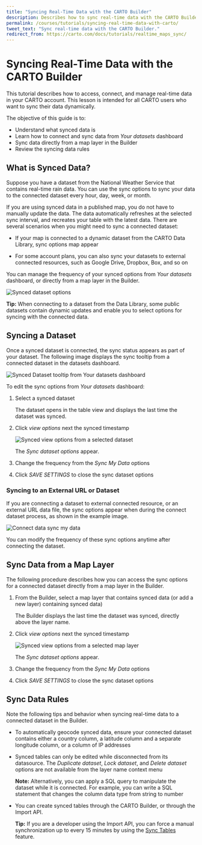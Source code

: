 ```yaml
---
title: "Syncing Real-Time Data with the CARTO Builder"
description: Describes how to sync real-time data with the CARTO Builder.
permalink: /courses/tutorials/syncing-real-time-data-with-carto/
tweet_text: "Sync real-time data with the CARTO Builder."
redirect_from: https://carto.com/docs/tutorials/realtime_maps_sync/
---
```


# Syncing Real-Time Data with the CARTO Builder

This tutorial describes how to access, connect, and manage real-time data in your CARTO account. This lesson is intended for all CARTO users who want to sync their data dynamically.

The objective of this guide is to:

- Understand what synced data is
- Learn how to connect and sync data from _Your datasets_ dashboard
- Sync data directly from a map layer in the Builder
- Review the syncing data rules

## What is Synced Data?

Suppose you have a dataset from the National Weather Service that contains real-time rain data. You can use the sync options to sync your data to the connected dataset every hour, day, week, or month. 

If you are using synced data in a published map, you do not have to manually update the data. The data automatically refreshes at the selected sync interval, and recreates your table with the latest data. There are several scenarios when you might need to sync a connected dataset:

- If your map is connected to a dynamic dataset from the CARTO Data Library, sync options map appear

- For some account plans, you can also sync your datasets to external connected resources, such as Google Drive, Dropbox, Box, and so on

You can manage the frequency of your synced options from _Your datasets_ dashboard, or directly from a map layer in the Builder.

<span class="wrap-border"><img src="/academy/img/tutorials/realtime_maps_sync/sync_dataset_options.jpg" alt="Synced dataset options" /></span>

**Tip:** When connecting to a dataset from the Data Library, some public datasets contain dynamic updates and enable you to select options for syncing with the connected data.

## Syncing a Dataset

Once a synced dataset is connected, the sync status appears as part of your dataset. The following image displays the sync tooltip from a connected dataset in the datasets dashboard.

<span class="wrap-border"><img src="/academy/img/tutorials/realtime_maps_sync/synced_dataset_tooltip.jpg" alt="Synced Dataset tooltip from Your datasets dashboard" /></span>

To edit the sync options from _Your datasets_ dashboard:

1. Select a synced dataset

    The dataset opens in the table view and displays the last time the dataset was synced.

2. Click _view options_ next the synced timestamp

    <span class="wrap-border"><img src="/academy/img/tutorials/realtime_maps_sync/view_options_dataset.jpg" alt="Synced view options from a selected dataset" /></span>

    The _Sync dataset options_  appear.

3. Change the frequency from the _Sync My Data_ options

4. Click _SAVE SETTINGS_ to close the sync dataset options

### Syncing to an External URL or Dataset

If you are connecting a dataset to external connected resource, or an external URL data file, the sync options appear when during the connect dataset process, as shown in the example image.

<span class="wrap-border"><img src="/academy/img/tutorials/realtime_maps_sync/external_sync_my_data.jpg" alt="Connect data sync my data" /></span>

You can modify the frequency of these sync options anytime after connecting the dataset.

## Sync Data from a Map Layer

The following procedure describes how you can access the sync options for a connected dataset directly from a map layer in the Builder.

1. From the Builder, select a map layer that contains synced data (or add a new layer) containing synced data)

    The Builder displays the last time the dataset was synced, directly above the layer name.

2. Click _view options_ next the synced timestamp

    <span class="wrap-border"><img src="/academy/img/tutorials/realtime_maps_sync/sync_from_builder.jpg" alt="Synced view options from a selected map layer" /></span>

    The _Sync dataset options_  appear.

3. Change the frequency from the _Sync My Data_ options

4. Click _SAVE SETTINGS_ to close the sync dataset options

## Sync Data Rules

Note the following tips and behavior when syncing real-time data to a connected dataset in the Builder.

- To automatically geocode synced data, ensure your connected dataset contains either a country column, a latitude column and a separate longitude column, or a column of IP addresses

- Synced tables can only be edited while disconnected from its datasource. The _Duplicate dataset_, _Lock dataset_, and _Delete dataset_ options are not available from the layer name context menu

	**Note:** Alternatively, you can apply a SQL query to manipulate the dataset while it is connected. For example, you can write a SQL statement that changes the column data type from string to number

- You can create synced tables through the CARTO Builder, or through the Import API. 

	**Tip:** If you are a developer using the Import API, you can force a manual synchronization up to every 15 minutes by using the [Sync Tables](https://carto.com/docs/carto-engine/import-api/sync-tables/) feature.
